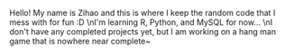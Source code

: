 Hello! My name is Zihao and this is where I keep the random code that I mess with for fun :D
\nI'm learning R, Python, and MySQL for now...
\nI don't have any completed projects yet, but I am working on a hang man game that is nowhere near complete~

